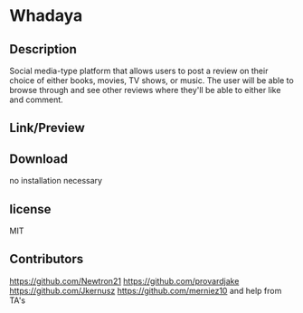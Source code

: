 # Whadaya
## Description
Social media-type platform that allows users to post a review on their choice of either books, movies, TV shows, or music. The user will be able to browse through and see other reviews where they'll be able to either like and comment.
## Link/Preview

## Download
no installation necessary
## license 
MIT 
## Contributors 
https://github.com/Newtron21
https://github.com/provardjake
https://github.com/Jkernusz
https://github.com/merniez10
and help from TA's
